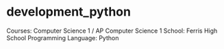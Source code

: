 # development_python
Courses: Computer Science 1 / AP Computer Science 1
School: Ferris High School
Programming Language: Python
